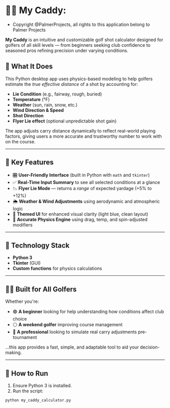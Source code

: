 # 🏌️‍♂️ My Caddy:
-  Copyright @PalmerProjects, all rights to this application belong to Palmer Projects

**My Caddy** is an intuitive and customizable golf shot calculator designed for golfers of all skill levels — from beginners seeking club confidence to seasoned pros refining precision under varying conditions.

## 📐 What It Does

This Python desktop app uses physics-based modeling to help golfers estimate the *true effective distance* of a shot by accounting for:

- **Lie Condition** (e.g., fairway, rough, buried)
- **Temperature** (°F)
- **Weather** (sun, rain, snow, etc.)
- **Wind Direction & Speed**
- **Shot Direction**
- **Flyer Lie effect** (optional unpredictable shot gain)

The app adjusts carry distance dynamically to reflect real-world playing factors, giving users a more accurate and trustworthy number to work with on the course.

---

## 🧠 Key Features

- 🎛️ **User-Friendly Interface** (built in Python with `math` and `tkinter`)
- ✅ **Real-Time Input Summary** to see all selected conditions at a glance
- 📉 **Flyer Lie Mode** — returns a *range* of expected yardage (+5% to +12%)
- 🌦️ **Weather & Wind Adjustments** using aerodynamic and atmospheric logic
- 🎨 **Themed UI** for enhanced visual clarity (light blue, clean layout)
- 🧮 **Accurate Physics Engine** using drag, temp, and spin-adjusted modifiers

---

## 🧰 Technology Stack

- **Python 3**
- **Tkinter** (GUI)
- **Custom functions** for physics calculations

---

## 🏌️‍♀️ Built for All Golfers

Whether you're:

- 🟢 **A beginner** looking for help understanding how conditions affect club choice
- ⚪ **A weekend golfer** improving course management
- 🔵 **A professional** looking to simulate real carry adjustments pre-tournament

…this app provides a fast, simple, and adaptable tool to aid your decision-making.

---

## 🚀 How to Run

1. Ensure Python 3 is installed.
2. Run the script:

```bash
python my_caddy_calculator.py

